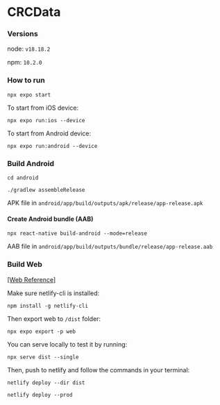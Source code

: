 # CRCData

### Versions

node: `v18.18.2`

npm: `10.2.0`

### How to run

```
npx expo start
```

To start from iOS device:

```
npx expo run:ios --device
```

To start from Android device:

```
npx expo run:android --device
```

### Build Android

```
cd android
```

```
./gradlew assembleRelease
```

APK file in `android/app/build/outputs/apk/release/app-release.apk`

#### Create Android bundle (AAB)

```
npx react-native build-android --mode=release
```

AAB file in `android/app/build/outputs/bundle/release/app-release.aab`

### Build Web

[[Web Reference]](https://docs.expo.dev/distribution/publishing-websites/#creating-a-build)

Make sure netlify-cli is installed:

```
npm install -g netlify-cli
```

Then export web to `/dist` folder:

```
npx expo export -p web
```

You can serve locally to test it by running:

```
npx serve dist --single
```

Then, push to netlify and follow the commands in your terminal:

```
netlify deploy --dir dist
```

```
netlify deploy --prod
```